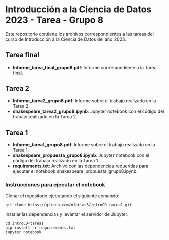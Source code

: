 # Introducción a la Ciencia de Datos 2023 - Tarea - Grupo 8
Este repositorio contiene los archivos correspondientes a las tareas del curso de Introducción a la Ciencia de Datos del año 2023.

## Tarea final
- **Informe_tarea_final_grupo8.pdf**: Informe correspondiente a la Tarea final.

## Tarea 2
- **Informe_tarea2_grupo8.pdf**: Informe sobre el trabajo realizado en la Tarea 2.
- **shakespeare_tarea2_grupo8.ipynb**: Jupyter notebook con el código del trabajo realizado en la Tarea 2.

## Tarea 1
- **Informe_tarea1_grupo8.pdf**: Informe sobre el trabajo realizado en la Tarea 1.
- **shakespeare_propuesta_grupo8.ipynb**: Jupyter notebook con el código del trabajo realizado en la Tarea 1.
- **requirements.txt**: Archivo con las dependencias requeridas para ejecutar el notebook shakespeare_propuesta_grupo8.ipynb.

### Instrucciones para ejecutar el notebook
Clonar el repositorio ejecutando el siguiente comando:
```
git clone https://github.com/nfarias5/introCD-tarea1.git
```
Instalar las dependencias y levantar el servidor de Jupyter:
```
cd introCD-tarea1
pip install -r requirements.txt
jupyter notebook
```
